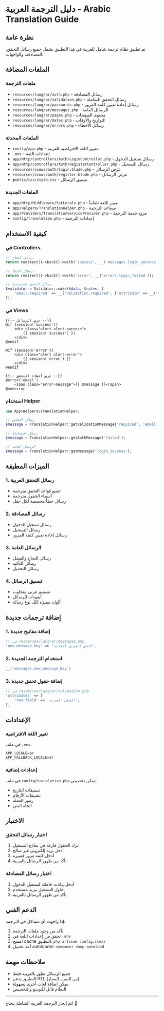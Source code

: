 # دليل الترجمة العربية - Arabic Translation Guide

## نظرة عامة
تم تطبيق نظام ترجمة شامل للعربية في هذا التطبيق يشمل جميع رسائل التحقق، المصادقة، والواجهات.

## الملفات المضافة

### ملفات الترجمة
- `resources/lang/ar/auth.php` - رسائل المصادقة
- `resources/lang/ar/validation.php` - رسائل التحقق الشاملة
- `resources/lang/ar/passwords.php` - رسائل إعادة تعيين كلمة المرور
- `resources/lang/ar/messages.php` - الرسائل العامة
- `resources/lang/ar/pages.php` - محتوى الصفحات
- `resources/lang/ar/dates.php` - التواريخ والأوقات
- `resources/lang/ar/errors.php` - رسائل الأخطاء

### الملفات المحدثة
- `config/app.php` - تعيين اللغة الافتراضية للعربية
- `.env` - إعدادات اللغة
- `app/Http/Controllers/Auth/LoginController.php` - رسائل تسجيل الدخول
- `app/Http/Controllers/Auth/RegisterController.php` - رسائل التسجيل
- `resources/views/auth/login.blade.php` - عرض الرسائل
- `resources/views/auth/register.blade.php` - عرض الرسائل
- `public/css/style.css` - تنسيق الرسائل

### الملفات الجديدة
- `app/Http/Middleware/SetLocale.php` - تعيين اللغة تلقائياً
- `app/Helpers/TranslationHelper.php` - مساعد الترجمة
- `app/Providers/TranslationServiceProvider.php` - مزود خدمة الترجمة
- `config/translation.php` - إعدادات الترجمة

## كيفية الاستخدام

### في Controllers
```php
// رسائل النجاح
return redirect()->back()->with('success', __('messages.login_success'));

// رسائل الخطأ
return redirect()->back()->with('error', __('errors.login_failed'));

// رسائل التحقق المخصصة
$validator = Validator::make($data, $rules, [
    'email.required' => __('validation.required', ['attribute' => __('validation.attributes.email')]),
]);
```

### في Views
```blade
{{-- عرض الرسائل --}}
@if (session('success'))
    <div class="alert alert-success">
        {{ session('success') }}
    </div>
@endif

@if (session('error'))
    <div class="alert alert-error">
        {{ session('error') }}
    </div>
@endif

{{-- عرض أخطاء التحقق --}}
@error('email')
    <span class="error-message">{{ $message }}</span>
@enderror
```

### استخدام Helper
```php
use App\Helpers\TranslationHelper;

// رسائل التحقق
$message = TranslationHelper::getValidationMessage('required', 'email');

// رسائل المصادقة
$message = TranslationHelper::getAuthMessage('failed');

// الرسائل العامة
$message = TranslationHelper::getMessage('login_success');
```

## الميزات المطبقة

### 1. رسائل التحقق العربية
- جميع قواعد التحقق مترجمة
- أسماء الحقول مترجمة
- رسائل خطأ مخصصة لكل حقل

### 2. رسائل المصادقة
- رسائل تسجيل الدخول
- رسائل التسجيل
- رسائل إعادة تعيين كلمة المرور

### 3. الرسائل العامة
- رسائل النجاح والفشل
- رسائل التأكيد
- رسائل التحميل

### 4. تنسيق الرسائل
- تصميم عربي متجاوب
- أيقونات للرسائل
- ألوان مميزة لكل نوع رسالة

## إضافة ترجمات جديدة

### 1. إضافة مفاتيح جديدة
```php
// في resources/lang/ar/messages.php
'new_message_key' => 'النص العربي الجديد',
```

### 2. استخدام الترجمة الجديدة
```php
__('messages.new_message_key')
```

### 3. إضافة حقول تحقق جديدة
```php
// في resources/lang/ar/validation.php
'attributes' => [
    'new_field' => 'الحقل الجديد',
],
```

## الإعدادات

### تغيير اللغة الافتراضية
في ملف `.env`:
```
APP_LOCALE=ar
APP_FALLBACK_LOCALE=ar
```

### إعدادات إضافية
في ملف `config/translation.php` يمكن تخصيص:
- تنسيقات التاريخ
- تنسيقات الأرقام
- رموز العملة
- اتجاه النص

## الاختبار

### اختبار رسائل التحقق
1. اترك الحقول فارغة في نماذج التسجيل
2. أدخل بريد إلكتروني غير صالح
3. أدخل كلمة مرور قصيرة
4. تأكد من ظهور الرسائل بالعربية

### اختبار رسائل المصادقة
1. أدخل بيانات خاطئة لتسجيل الدخول
2. حاول التسجيل ببريد مستخدم
3. تأكد من ظهور الرسائل بالعربية

## الدعم الفني

إذا واجهت أي مشاكل في الترجمة:
1. تأكد من وجود ملفات الترجمة
2. تحقق من إعدادات اللغة في `.env`
3. امسح cache التطبيق: `php artisan config:clear`
4. أعد تحميل autoloader: `composer dump-autoload`

## ملاحظات مهمة

- جميع الرسائل تظهر بالعربية فقط
- التطبيق يدعم RTL (من اليمين لليسار)
- يمكن إضافة لغات أخرى بسهولة
- النظام قابل للتوسع والتخصيص

---

تم إنجاز الترجمة العربية الشاملة بنجاح! 🎉